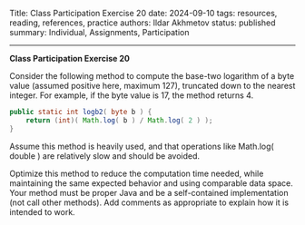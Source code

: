 Title: Class Participation Exercise 20
date: 2024-09-10
tags: resources, reading, references, practice
authors: Ildar Akhmetov
status: published
summary: Individual, Assignments, Participation

----

**Class Participation Exercise 20**

Consider the following method to compute the base-two logarithm of a byte value (assumed positive here, maximum 127), truncated down to the nearest integer. For example, if the byte value is 17, the method returns 4.

```.java
public static int logb2( byte b ) {
    return (int)( Math.log( b ) / Math.log( 2 ) );
}
```

Assume this method is heavily used, and that operations like Math.log( double ) are relatively slow and should be avoided.

Optimize this method to reduce the computation time needed, while maintaining the same expected behavior and using comparable data space. Your method must be proper Java and be a self-contained implementation (not call other methods). Add comments as appropriate to explain how it is intended to work.
